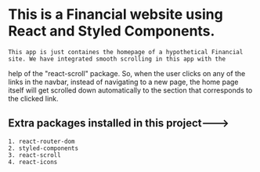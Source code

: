 # This is a Financial website using React and Styled Components.
    This app is just containes the homepage of a hypothetical Financial site. We have integrated smooth scrolling in this app with the 
help of the "react-scroll" package. So, when the user clicks on any of the links in the navbar, instead of navigating to a new page, the
home page itself will get scrolled down automatically to the section that corresponds to the clicked link. 

## Extra packages installed in this project---> 
    1. react-router-dom
    2. styled-components
    3. react-scroll
    4. react-icons